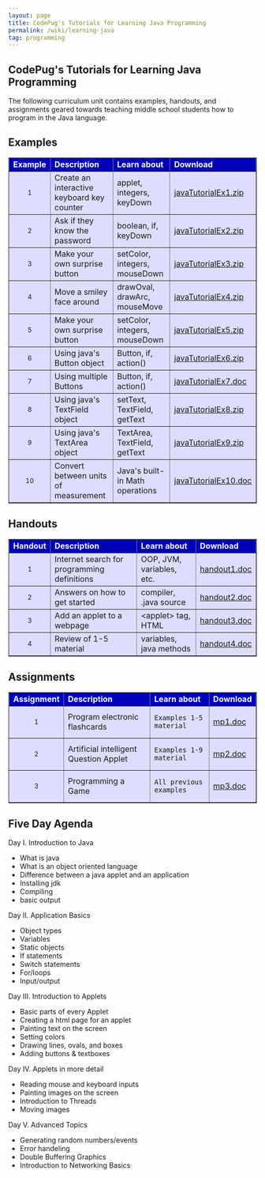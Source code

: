 ```yaml
---
layout: page
title: CodePug's Tutorials for Learning Java Programming
permalink: /wiki/learning-java
tag: programming
---
```


## CodePug's Tutorials for Learning Java Programming

The following curriculum unit contains examples, handouts, and assignments geared towards teaching middle school students how to program in the Java language. 

## Examples

<html>
<table border="1" bgcolor="#ddddff"><tr bgcolor="#0000BB"><td>
<font color="#ffffff">
<b>Example</b>
</font>
</td><td>

<font color="#ffffff">
<b>Description</b>
</font>
</td><td>
<font color="#ffffff">
<b>Learn about</b>
</font>
</td><td>
<font color="#ffffff">
<b>Download</b>
</font>

</td></tr><tr><td>
<center>

<font size="-1">
	1
</font>
</center>
</td><td>
	Create an interactive keyboard key counter
</td><td>
	applet, integers, keyDown
</td><td>
<a href="../downloads/javaTutorialEx1.zip">javaTutorialEx1.zip</a>

</td></tr><tr><td>
<center>

<font size="-1">
	2
</font>
</center>
</td><td>
	Ask if they know the password
</td><td>
	boolean, if, keyDown
</td><td>
<a href="../downloads/javaTutorialEx2.zip">javaTutorialEx2.zip</a>

</td></tr><tr><td>
<center>

<font size="-1">
	3
</font>
</center>
</td><td>
	Make your own surprise button
</td><td>
	setColor, integers, mouseDown
</td><td>
<a href="../downloads/javaTutorialEx3.zip">javaTutorialEx3.zip</a>

</td></tr><tr><td>
<center>

<font size="-1">
	4
</font>
</center>
</td><td>
	Move a smiley face around
</td><td>
	drawOval, drawArc, mouseMove
</td><td>
<a href="../downloads/javaTutorialEx4.zip">javaTutorialEx4.zip</a>


</td></tr><tr><td>

<center>
<font size="-1">
	5
</font>
</center>
</td><td>
	Make your own surprise button
</td><td>
	setColor, integers, mouseDown
</td><td>
<a href="../downloads/javaTutorialEx5.zip">javaTutorialEx5.zip</a>

</td></tr><tr><td>

<center>
<font size="-1">
	6
</font>
</center>
</td><td>
	Using java's Button object
</td><td>
	Button, if, action()
</td><td>
<a href="../downloads/javaTutorialEx6.zip">javaTutorialEx6.zip</a>

</td></tr><tr><td>

<center>
<font size="-1">
	7
</font>
</center>
</td><td>
	Using multiple Buttons 
</td><td>
	Button, if, action()
</td><td>
<a href="../downloads/javaTutorialEx7.doc">javaTutorialEx7.doc</a>

</td></tr><tr><td>

<center>
<font size="-1">
	8
</font>
</center>
</td><td>
	Using java's TextField object
</td><td>
	setText, TextField, getText
</td><td>
<a href="../downloads/javaTutorialEx8.zip">javaTutorialEx8.zip</a>

</td></tr><tr><td>

<center>
<font size="-1">
	9
</font>
</center>
</td><td>
	Using java's TextArea object
</td><td>
	TextArea, TextField, getText
</td><td>
<a href="../downloads/javaTutorialEx9.zip">javaTutorialEx9.zip</a>

</td></tr><tr><td>

<center>
<font size="-1">
	10
</font>
</center>
</td><td>
	Convert between units of measurement
</td><td>
	Java's built-in Math operations
</td><td>
<a href="../downloads/javaTutorialEx10.doc">javaTutorialEx10.doc</a>

</td></tr></table>
</html>

## Handouts
<html>
<table border="1" bgcolor="#ddddff"><tr bgcolor="#0000BB"><td>
<font color="#ffffff">
<b>Handout</b>
</font>
</td><td>
<font color="#ffffff">
<b>Description</b>
</font>
</td><td>

<font color="#ffffff">
<b>Learn about</b>
</font>
</td><td>
<font color="#ffffff">
<b>Download</b>
</font>

</td></tr><tr><td>
<center>
<font size="-1">
	1
</font>
</center>

</td><td>
	Internet search for programming definitions
</td><td>
	OOP, JVM, variables, etc.
</td><td>
<a href="../downloads/handout1.doc">handout1.doc</a>

</td></tr><tr><td>
<center>
<font size="-1">
	2
</font>
</center>

</td><td>
	Answers on how to get started
</td><td>
	compiler, .java source
</td><td>
<a href="../downloads/handout2.doc">handout2.doc</a>

</td></tr><tr><td>
<center>
<font size="-1">
	3
</font>
</center>

</td><td>
	Add an applet to a webpage
</td><td>
	&lt;applet&gt; tag, HTML
</td><td>
<a href="../downloads/handout3.doc">handout3.doc</a>

</td></tr><tr><td>
<center>
<font size="-1">
	4

</font>
</center>
</td><td>
	Review of 1-5 material
</td><td>
	variables, java methods
</td><td>
<a href="../downloads/handout4.doc">handout4.doc</a>

</td></tr></table>
</ul>
</html>

## Assignments
<html>
<table border="1" bgcolor="#ddddff"><tr bgcolor="#0000BB"><td>
<font color="#ffffff">
<b>Assignment</b>
</font>
</td><td>
<font color="#ffffff">
<b>Description</b>
</font>
</td><td>
<font color="#ffffff">
<b>Learn about</b>
</font>

</td><td>
<font color="#ffffff">
<b>Download</b>
</font>

</td></tr><tr><td>
<center>
<font size="-1">
	1
</font>
</center>
</td><td>
	Program electronic flashcards
</td><td>

	Examples 1-5 material
</td><td>
<a href="../downloads/mp1.doc">mp1.doc</a>

</td></tr><tr><td>
<center>
<font size="-1">
	2
</font>
</center>
</td><td>
	Artificial intelligent Question Applet
</td><td>

	Examples 1-9 material
</td><td>
<a href="../downloads/mp2.doc">mp2.doc</a>

</td></tr><tr><td>
<center>
<font size="-1">
	3
</font>
</center>
</td><td>
	Programming a Game
	</td><td>

	All previous examples
</td><td>
<a href="../downloads/mp3.doc">mp3.doc</a>

</td></tr></table>
</html>

## Five Day Agenda

Day I. Introduction to Java
  * What is java
  * What is an object oriented language
  * Difference between a java applet and an application
  * Installing jdk
  * Compiling
  * basic output

Day II. Application Basics
  * Object types
  * Variables
  * Static objects
  * If statements
  * Switch statements
  * For/loops
  * Input/output

Day III. Introduction to Applets
  * Basic parts of every Applet
  * Creating a html page for an applet
  * Painting text on the screen
  * Setting colors
  * Drawing lines, ovals, and boxes 
  * Adding buttons & textboxes

Day IV. Applets in more detail
  * Reading mouse and keyboard inputs
  * Painting images on the screen
  * Introduction to Threads
  * Moving images

Day V. Advanced Topics
  * Generating random numbers/events
  * Error handeling
  * Double Buffering Graphics
  * Introduction to Networking Basics
